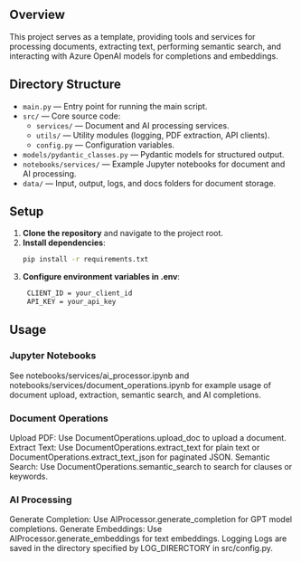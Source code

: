 ## Overview

This project serves as a template, providing tools and services for processing documents, extracting text, performing semantic search, and interacting with Azure OpenAI models for completions and embeddings. 

## Directory Structure

- `main.py` — Entry point for running the main script.
- `src/` — Core source code:
  - `services/` — Document and AI processing services.
  - `utils/` — Utility modules (logging, PDF extraction, API clients).
  - `config.py` — Configuration variables.
- `models/pydantic_classes.py` — Pydantic models for structured output.
- `notebooks/services/` — Example Jupyter notebooks for document and AI processing.
- `data/` — Input, output, logs, and docs folders for document storage.


## Setup

1. **Clone the repository** and navigate to the project root.
2. **Install dependencies**:
   ```sh
   pip install -r requirements.txt
   ```
3. **Configure environment variables in .env**:
   ```sh
    CLIENT_ID = your_client_id
    API_KEY = your_api_key
   ```

## Usage

### Jupyter Notebooks
See notebooks/services/ai_processor.ipynb and notebooks/services/document_operations.ipynb for example usage of document upload, extraction, semantic search, and AI completions.

### Document Operations
Upload PDF: Use DocumentOperations.upload_doc to upload a document.
Extract Text: Use DocumentOperations.extract_text for plain text or DocumentOperations.extract_text_json for paginated JSON.
Semantic Search: Use DocumentOperations.semantic_search to search for clauses or keywords.

### AI Processing
Generate Completion: Use AIProcessor.generate_completion for GPT model completions.
Generate Embeddings: Use AIProcessor.generate_embeddings for text embeddings.
Logging
Logs are saved in the directory specified by LOG_DIRERCTORY in src/config.py.

